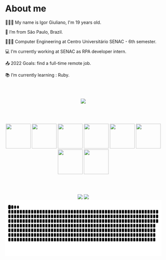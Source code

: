 # About me
    
   🚶🏻‍♂️   My name is Igor Giuliano, I'm 19 years old.
    
   🏡  I’m from São Paulo, Brazil.

   👨🏻‍🎓  Computer Engineering at Centro Universitário SENAC - 6th semester.

   💻  I’m currently working at SENAC as RPA developer intern.

   📤  2022 Goals: find a full-time remote job.

   📚  I’m currently learning : Ruby.
      

<div align="center">
   <br></br>
   
   <a href="https://linkedin.com/in/igor-giuliano" target="_blank"><img src="https://img.shields.io/badge/-LinkedIn-%230077B5?style=for-the-badge&logo=linkedin&logoColor=white" target="_blank"></a>   
    
   <br></br>
   
   <img height="80em" width="80em" src="https://cdn.jsdelivr.net/gh/devicons/devicon/icons/git/git-original.svg" />
   <img height="80em" width="80em" src="https://cdn.jsdelivr.net/gh/devicons/devicon/icons/c/c-original.svg" />
   <img height="80em" width="80em" src="https://cdn.jsdelivr.net/gh/devicons/devicon/icons/javascript/javascript-original.svg" />
   <img height="80em" width="80em" src="https://cdn.jsdelivr.net/gh/devicons/devicon/icons/typescript/typescript-original.svg" />
   <img height="80em" width="80em" src="https://cdn.jsdelivr.net/gh/devicons/devicon/icons/nodejs/nodejs-original.svg" />
   <img height="80em" width="80em" src="https://cdn.jsdelivr.net/gh/devicons/devicon/icons/postgresql/postgresql-original.svg" />
   <img height="80em" width="80em" src="https://cdn.jsdelivr.net/gh/devicons/devicon/icons/mongodb/mongodb-original-wordmark.svg" />
   <img height="80em" width="80em" src="https://cdn.jsdelivr.net/gh/devicons/devicon/icons/react/react-original.svg" />
      
   <br></br>
   
   <div>  
      <img height="180em" src="https://github-readme-stats.vercel.app/api/top-langs/?username=IgorGiuliano&theme=tokyonight&layout=compact&hide_border=true"/>
      <img height="180em" src="https://github-readme-stats.vercel.app/api?username=IgorGiuliano&count_private=true&theme=tokyonight&show_icons=true&hide_border=true"/>
      <img height="180em" src="https://raw.githubusercontent.com/IgorGiuliano/IgorGiuliano/output/github-contribution-grid-snake.svg"/> 
   </div>
      
   <br></br>
      
</div>

   
<!--  <a href="https://www.youtube.com/seu-canal-youtube-aqui" target="_blank"><img src="https://img.shields.io/badge/YouTube-FF0000?style=for-the-badge&logo=youtube&logoColor=white" target="_blank"></a>
      <a href = "mailto:contato@igor.andrade07@gmail.com"><img src="https://img.shields.io/badge/Gmail-D14836?style=for-the-badge&logo=gmail&logoColor=white" target="_blank"></a>
      <a href="https://instagram.com/seu-usuário-instagram-aqui" target="_blank"><img src="https://img.shields.io/badge/-Instagram-%23E4405F?style=for-the-badge&logo=instagram&logoColor=white" target="_blank"></a>
 -->
